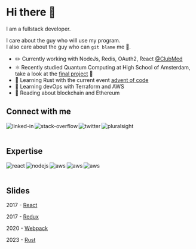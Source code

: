 # Hi there 👋

I am a fullstack developer.

I care about the guy who will use my program.
<br>
I also care about the guy who can `git blame` me 👀.

- ✏️ Currently working with NodeJs, Redis, OAuth2, React [@ClubMed](https://github.com/ClubMediterranee)
- ⚛ Recently studied Quantum Computing at High School of Amsterdam, take a look at the [final project](https://jovian.ai/zacaria/quantumbb84tp) 🤯
- 🦀 Learning Rust with the current event [advent of code](https://adventofcode.com)
- 🌱 Learning devOps with Terraform and AWS
- 🔭 Reading about blockchain and Ethereum


## Connect with me

[<img align="left" alt="linked-in" src="https://img.shields.io/badge/linkedin-%230077B5.svg?&style=for-the-badge&logo=linkedin&logoColor=white" />](https://www.linkedin.com/in/zacariachtatar)
[<img align="left" alt="stack-overflow" src="https://img.shields.io/badge/stack%20overflow-FE7A16?logo=stack-overflow&logoColor=white&style=for-the-badge" />](https://stackoverflow.com/users/3283097/zacaria)
[<img align="left" alt="twitter" src="https://img.shields.io/badge/twitter-%231DA1F2.svg?&style=for-the-badge&logo=twitter&logoColor=white" />](https://twitter.com/ChtatarZacaria)
[<img align="left" alt="pluralsight" src="https://img.shields.io/badge/pluralsight-%23F15B2A.svg?&style=for-the-badge&logo=pluralsight&logoColor=white" />](https://app.pluralsight.com/profile/zacaria-chtatar)


<br>
<br>

## Expertise
<img align="left" alt="react" src="https://img.shields.io/badge/react%20-%2320232a.svg?&style=for-the-badge&logo=react&logoColor=%2361DAFB" />
<img align="left" alt="nodejs" src="https://img.shields.io/badge/node.js%20-%2343853D.svg?&style=for-the-badge&logo=node.js&logoColor=white" />
<img align="left" alt="aws" src="https://img.shields.io/badge/Amazon%20AWS-%23232F3E?logo=amazon-aws&logoColor=white&style=for-the-badge" />
<img align="left" alt="aws" src="https://img.shields.io/badge/redis-%23DC382D?logo=redis&logoColor=white&style=for-the-badge" />
<img align="left" alt="aws" src="https://img.shields.io/badge/terraform-%237B42BC?logo=terraform&logoColor=white&style=for-the-badge" />

<br>
<br>

## Slides

2017 - [React](https://havesome-react.surge.sh/#/)

2017 - [Redux](https://havesome-redux.surge.sh/#/)

2020 - [Webpack](https://havesome-webpack.surge.sh/#/)

2023 - [Rust](https://havesome-rust.surge.sh/#/)
